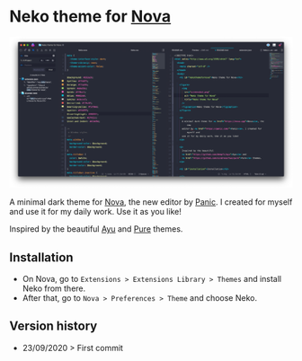 # Neko theme for [Nova](https://nova.app)

![Neko theme for Nova](https://github.com/arturomartin/neko-theme-for-nova/raw/master/screenshot.png "Neko theme for Nova")

A minimal dark theme for [Nova](https://nova.app), the new editor by [Panic](https://panic.com/). I created for myself and use it for my daily work. Use it as you like!

Inspired by the beautiful [Ayu](https://github.com/dempfi/ayu) and [Pure](https://github.com/sindresorhus/pure) themes.

## Installation

- On Nova, go to `Extensions > Extensions Library > Themes` and install Neko from there.
- After that, go to `Nova > Preferences > Theme` and choose Neko.

## Version history

- 23/09/2020 > First commit
